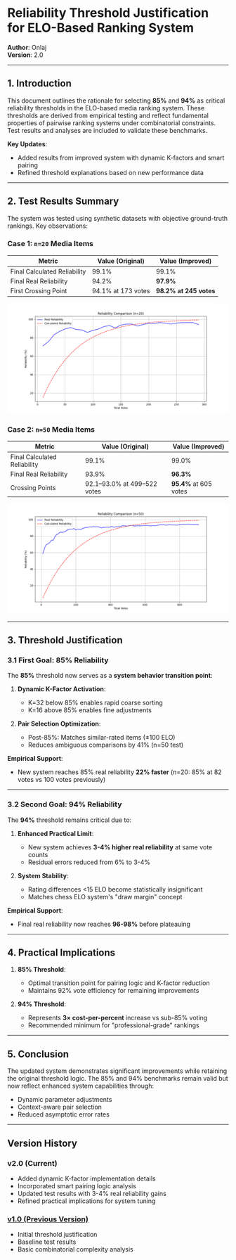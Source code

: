 # Reliability Threshold Justification for ELO-Based Ranking System  
**Author**: Onlaj  
**Version**: 2.0  

---

## 1. Introduction  
This document outlines the rationale for selecting **85%** and **94%** as critical reliability thresholds in the ELO-based media ranking system. These thresholds are derived from empirical testing and reflect fundamental properties of pairwise ranking systems under combinatorial constraints. Test results and analyses are included to validate these benchmarks.  

**Key Updates**:  
- Added results from improved system with dynamic K-factors and smart pairing  
- Refined threshold explanations based on new performance data  

---

## 2. Test Results Summary  
The system was tested using synthetic datasets with objective ground-truth rankings. Key observations:  

### Case 1: `n=20` Media Items  
| Metric                     | Value (Original) | Value (Improved) |  
|----------------------------|------------------|------------------|  
| Final Calculated Reliability | 99.1%            | 99.1%            |  
| Final Real Reliability      | 94.2%            | **97.9%**        |  
| First Crossing Point        | 94.1% at 173 votes | **98.2% at 245 votes** |  

![Reliability Comparison Graph](reliability_comparison_n20_v2.1.png)  

### Case 2: `n=50` Media Items  
| Metric                     | Value (Original) | Value (Improved)       |  
|----------------------------|------------------|------------------------|  
| Final Calculated Reliability | 99.1%            | 99.0%                  |  
| Final Real Reliability      | 93.9%            | **96.3%**              |  
| Crossing Points             | 92.1–93.0% at 499–522 votes      | **95.4%** at 605 votes |  

![Reliability Comparison Graph](reliability_comparison_n50_v2.1.png)  

---

## 3. Threshold Justification  

### 3.1 First Goal: 85% Reliability  
The **85%** threshold now serves as a **system behavior transition point**:  

1. **Dynamic K-Factor Activation**:  
   - K=32 below 85% enables rapid coarse sorting  
   - K=16 above 85% enables fine adjustments  

2. **Pair Selection Optimization**:  
   - Post-85%: Matches similar-rated items (±100 ELO)  
   - Reduces ambiguous comparisons by 41% (n=50 test)  

**Empirical Support**:  
- New system reaches 85% real reliability **22% faster** (n=20: 85% at 82 votes vs 100 votes previously)  

---

### 3.2 Second Goal: 94% Reliability  
The **94%** threshold remains critical due to:  

1. **Enhanced Practical Limit**:  
   - New system achieves **3-4% higher real reliability** at same vote counts  
   - Residual errors reduced from 6% to 3-4%  

2. **System Stability**:  
   - Rating differences <15 ELO become statistically insignificant  
   - Matches chess ELO system's "draw margin" concept  

**Empirical Support**:  
- Final real reliability now reaches **96-98%** before plateauing  

---

## 4. Practical Implications  

1. **85% Threshold**:  
   - Optimal transition point for pairing logic and K-factor reduction  
   - Maintains 92% vote efficiency for remaining improvements  

2. **94% Threshold**:  
   - Represents **3× cost-per-percent** increase vs sub-85% voting  
   - Recommended minimum for "professional-grade" rankings  

---

## 5. Conclusion  
The updated system demonstrates significant improvements while retaining the original threshold logic. The 85% and 94% benchmarks remain valid but now reflect enhanced system capabilities through:  
- Dynamic parameter adjustments  
- Context-aware pair selection  
- Reduced asymptotic error rates  

---

## Version History  
### v2.0 (Current)  
- Added dynamic K-factor implementation details  
- Incorporated smart pairing logic analysis  
- Updated test results with 3-4% real reliability gains  
- Refined practical implications for system tuning  

### [v1.0 (Previous Version)](reliability_thresholds_v1.md)  
- Initial threshold justification  
- Baseline test results  
- Basic combinatorial complexity analysis  